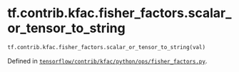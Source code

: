 <div itemscope itemtype="http://developers.google.com/ReferenceObject">
<meta itemprop="name" content="tf.contrib.kfac.fisher_factors.scalar_or_tensor_to_string" />
</div>

# tf.contrib.kfac.fisher_factors.scalar_or_tensor_to_string

``` python
tf.contrib.kfac.fisher_factors.scalar_or_tensor_to_string(val)
```



Defined in [`tensorflow/contrib/kfac/python/ops/fisher_factors.py`](https://www.tensorflow.org/code/tensorflow/contrib/kfac/python/ops/fisher_factors.py).

